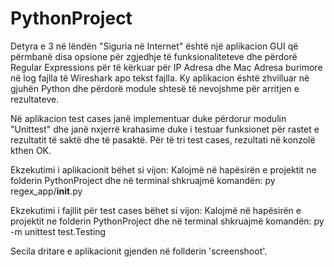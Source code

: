 # PythonProject
Detyra e 3 në lëndën "Siguria në Internet" është një aplikacion GUI që përmbanë disa opsione për zgjedhje të funksionaliteteve dhe përdorë Regular Expressions për të kërkuar për IP Adresa dhe Mac Adresa burimore në log fajlla të Wireshark apo tekst fajlla. Ky aplikacion është zhvilluar në gjuhën Python dhe përdorë module shtesë të nevojshme për arritjen e rezultateve.

Në aplikacion test cases janë implementuar duke përdorur modulin "Unittest" dhe janë nxjerrë krahasime duke i testuar funksionet për rastet e rezultatit të saktë dhe të pasaktë. Për të tri test cases, rezultati në konzolë kthen OK.

Ekzekutimi i aplikacionit bëhet si vijon:
 Kalojmë në hapësirën e projektit ne folderin PythonProject dhe në terminal shkruajmë komandën:
py regex_app/__init__.py

Ekzekutimi i fajllit për test cases bëhet si vijon:
Kalojmë në hapësirën e projektit ne folderin PythonProject dhe në terminal shkruajmë komandën:
py -m unittest test.Testing

Secila dritare e aplikacionit gjenden në follderin 'screenshoot'.
